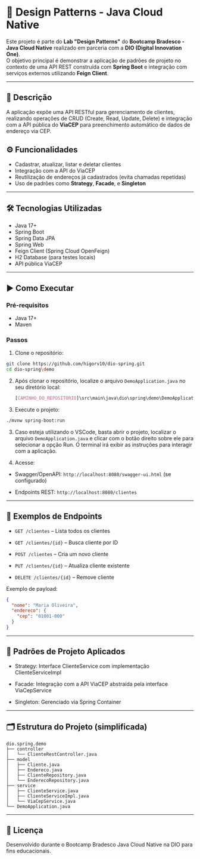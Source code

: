 # 🧩 Design Patterns - Java Cloud Native

Este projeto é parte do **Lab "Design Patterns"** do **Bootcamp Bradesco - Java Cloud Native** realizado em parceria com a **DIO (Digital Innovation One)**.  
O objetivo principal é demonstrar a aplicação de padrões de projeto no contexto de uma API REST construída com **Spring Boot** e integração com serviços externos utilizando **Feign Client**.

---

## 📌 Descrição

A aplicação expõe uma API RESTful para gerenciamento de clientes, realizando operações de CRUD (Create, Read, Update, Delete) e integração com a API pública do **ViaCEP** para preenchimento automático de dados de endereço via CEP.



## ⚙️ Funcionalidades

- Cadastrar, atualizar, listar e deletar clientes
- Integração com a API do ViaCEP
- Reutilização de endereços já cadastrados (evita chamadas repetidas)
- Uso de padrões como **Strategy**, **Facade**, e **Singleton**

---

## 🛠️ Tecnologias Utilizadas

- Java 17+
- Spring Boot
- Spring Data JPA
- Spring Web
- Feign Client (Spring Cloud OpenFeign)
- H2 Database (para testes locais)
- API pública ViaCEP

---

## ▶️ Como Executar

### Pré-requisitos

- Java 17+
- Maven

### Passos

1. Clone o repositório:

  ```bash
  git clone https://github.com/higorv10/dio-spring.git
  cd dio-spring\demo

  ```
2. Após clonar o repositório, localize o arquivo `DemoApplication.java` no seu diretório local:
   ```css
   [CAMINHO_DO_REPOSITÓRIO]\src\main\java\dio\spring\demo\DemoApplication.java
   ```

2. Execute o projeto:

  ```bash
  ./mvnw spring-boot:run
  ```

3. Caso esteja utilizando o VSCode, basta abrir o projeto, localizar o arquivo `DemoApplication.java` e clicar com o botão direito sobre ele para selecionar a opção Run. O terminal irá exibir as instruções para interagir com a aplicação.

4. Acesse:

  - Swagger/OpenAPI: `http://localhost:8080/swagger-ui.html` (se configurado)

  - Endpoints REST: `http://localhost:8080/clientes`


---

## 🔗 Exemplos de Endpoints
  - `GET /clientes` – Lista todos os clientes

  - `GET /clientes/{id}` – Busca cliente por ID

  - `POST /clientes` – Cria um novo cliente

  - `PUT /clientes/{id}` – Atualiza cliente existente

  - `DELETE /clientes/{id}` – Remove cliente

Exemplo de payload:

```json
{
  "nome": "Maria Oliveira",
  "endereco": {
    "cep": "01001-000"
  }
}

```
---

## 🧠 Padrões de Projeto Aplicados

  - Strategy: Interface ClienteService com implementação ClienteServiceImpl

  - Facade: Integração com a API ViaCEP abstraída pela interface ViaCepService

  - Singleton: Gerenciado via Spring Container

---

## 🗂️ Estrutura do Projeto (simplificada)

```
dio.spring.demo
├── controller
│   └── ClienteRestController.java
├── model
│   ├── Cliente.java
│   ├── Endereco.java
│   ├── ClienteRepository.java
│   └── EnderecoRepository.java
├── service
│   ├── ClienteService.java
│   ├── ClienteServiceImpl.java
│   └── ViaCepService.java
└── DemoApplication.java

```
---

## 📄 Licença
Desenvolvido durante o Bootcamp Bradesco Java Cloud Native na DIO para fins educacionais.









